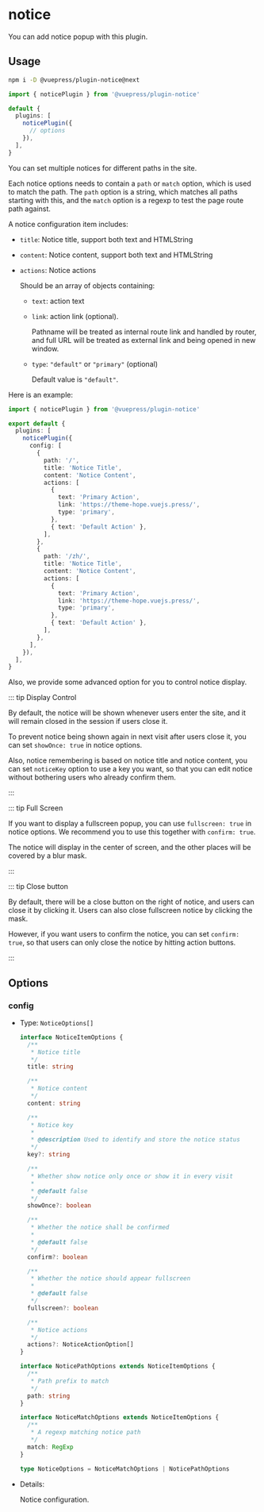 # notice

<NpmBadge package="@vuepress/plugin-notice" />

You can add notice popup with this plugin.

## Usage

```bash
npm i -D @vuepress/plugin-notice@next
```

```ts
import { noticePlugin } from '@vuepress/plugin-notice'

default {
  plugins: [
    noticePlugin({
      // options
    }),
  ],
}
```

You can set multiple notices for different paths in the site.

Each notice options needs to contain a `path` or `match` option, which is used to match the path. The `path` option is a string, which matches all paths starting with this, and the `match` option is a regexp to test the page route path against.

A notice configuration item includes:

- `title`: Notice title, support both text and HTMLString
- `content`: Notice content, support both text and HTMLString
- `actions`: Notice actions

  Should be an array of objects containing:

  - `text`: action text
  - `link`: action link (optional).

    Pathname will be treated as internal route link and handled by router, and full URL will be treated as external link and being opened in new window.

  - `type`: `"default"` or `"primary"` (optional)

    Default value is `"default"`.

Here is an example:

```ts
import { noticePlugin } from '@vuepress/plugin-notice'

export default {
  plugins: [
    noticePlugin({
      config: [
        {
          path: '/',
          title: 'Notice Title',
          content: 'Notice Content',
          actions: [
            {
              text: 'Primary Action',
              link: 'https://theme-hope.vuejs.press/',
              type: 'primary',
            },
            { text: 'Default Action' },
          ],
        },
        {
          path: '/zh/',
          title: 'Notice Title',
          content: 'Notice Content',
          actions: [
            {
              text: 'Primary Action',
              link: 'https://theme-hope.vuejs.press/',
              type: 'primary',
            },
            { text: 'Default Action' },
          ],
        },
      ],
    }),
  ],
}
```

Also, we provide some advanced option for you to control notice display.

::: tip Display Control

By default, the notice will be shown whenever users enter the site, and it will remain closed in the session if users close it.

To prevent notice being shown again in next visit after users close it, you can set `showOnce: true` in notice options.

Also, notice remembering is based on notice title and notice content, you can set `noticeKey` option to use a key you want, so that you can edit notice without bothering users who already confirm them.

:::

::: tip Full Screen

If you want to display a fullscreen popup, you can use `fullscreen: true` in notice options. We recommend you to use this together with `confirm: true`.

The notice will display in the center of screen, and the other places will be covered by a blur mask.

:::

::: tip Close button

By default, there will be a close button on the right of notice, and users can close it by clicking it. Users can also close fullscreen notice by clicking the mask.

However, if you want users to confirm the notice, you can set `confirm: true`, so that users can only close the notice by hitting action buttons.

:::

## Options

### config

- Type: `NoticeOptions[]`

  ```ts
  interface NoticeItemOptions {
    /**
     * Notice title
     */
    title: string

    /**
     * Notice content
     */
    content: string

    /**
     * Notice key
     *
     * @description Used to identify and store the notice status
     */
    key?: string

    /**
     * Whether show notice only once or show it in every visit
     *
     * @default false
     */
    showOnce?: boolean

    /**
     * Whether the notice shall be confirmed
     *
     * @default false
     */
    confirm?: boolean

    /**
     * Whether the notice should appear fullscreen
     *
     * @default false
     */
    fullscreen?: boolean

    /**
     * Notice actions
     */
    actions?: NoticeActionOption[]
  }

  interface NoticePathOptions extends NoticeItemOptions {
    /**
     * Path prefix to match
     */
    path: string
  }

  interface NoticeMatchOptions extends NoticeItemOptions {
    /**
     * A regexp matching notice path
     */
    match: RegExp
  }

  type NoticeOptions = NoticeMatchOptions | NoticePathOptions
  ```

- Details:

  Notice configuration.
